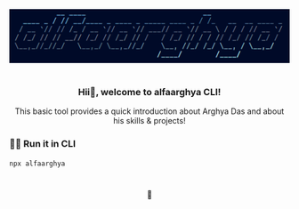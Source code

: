 <div align=center>
<img src="./public/icon.png" alt="icon"/>

#

### Hii👋, welcome to alfaarghya CLI!

This basic tool provides a quick introduction about Arghya Das and about his skills & projects!

</div>

### 🏃‍➡️ Run it in CLI

```bash
npx alfaarghya
```

<div align=center>

#

🚀

</div>
